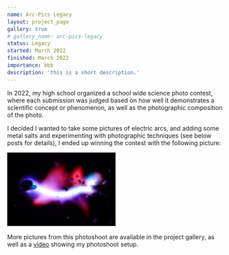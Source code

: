 ```yaml
---
name: Arc-Pics Legacy
layout: project_page
gallery: true
# gallery_name: arc-pics-legacy
status: Legacy
started: March 2022
finished: March 2022
importance: bbb
description: 'this is a short description.'
---
```


In 2022, my high school organized a school wide science photo contest, where each submission was judged based on how well it demonstrates a scientific concept or phenomenon, as well as the photographic composition of the photo.

I decided I wanted to take some pictures of electric arcs, and adding some metal salts and experimenting with photographic techniques (see below posts for details), I ended up winning the contest with the following picture:

<img class="gallery-image" src="/assets/images/Arc-Pics-Legacy/good1.jpg" style="width: 50%">

More pictures from this photoshoot are available in the project gallery, as well as a [video]() showing my photoshoot setup.